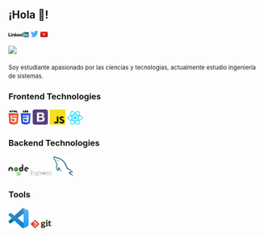 ## ¡Hola 👋!


<div>
<a href="#" target="_blank"><img src='./images/linkedin.svg' alt='LinkedIn' width="8%"></a>
<a href="#" target="_blank"><img src='./images/twitter.svg' alt='Twitter' width="3%" title=''></a>
<a href="#" target="_blank"><img src='./images/youtube.svg' alt='YouTube' width="3%"></a>

![](https://komarev.com/ghpvc/?username=Osnayder&color=green)
</div>

<small>
Soy estudiante apasionado por las ciencias y tecnologias, actualmente estudio ingeniería de sistemas.
</small>

### Frontend Technologies

<div>
  <img src ="./images/html-5.svg" alt="HTML5 logo" width="4%" title='HTML5'/>
  <img src ="./images/css-3.svg" alt="CSS3 logo" width="4%" title='CSS3'/>
  <img src ="./images/bootstrap.svg" alt="Bootstrap logo" width="6%" title='Bootstrap'/>
  <img src ="./images/javascript.svg" alt="JavaScript logo" width="6%" title='JavaScript'/>
  <img src ="./images/react.svg" alt="react logo" width="6%" title='React'/>
</div>

### Backend Technologies

<div>
  <img src ="./images/nodejs.svg" alt="Node logo" width="8%" title='Nodejs'/>
  <img src ="./images/express.svg" alt="express logo" width="8%" title='Express'/>
  <img src ="./images/mysql.svg" alt="mysql logo" width="8%" title='MYSQL'/>
</div>

### Tools

<div>
  <img src ="./images/visual-studio-code.svg" alt="VS Code logo" width="8%" title='Visual Studio Code'/>
  <img src ="./images/git.svg" alt="Git logo" width="8%" title='Git'/>
</div>

<!--
**Osnayder/Osnayder** is a ✨ _special_ ✨ repository because its `README.md` (this file) appears on your GitHub profile.

Here are some ideas to get you started:

- 🔭 I’m currently working on ...
- 🌱 I’m currently learning ...
- 👯 I’m looking to collaborate on ...
- 🤔 I’m looking for help with ...
- 💬 Ask me about ...
- 📫 How to reach me: ...
- 😄 Pronouns: ...
- ⚡ Fun fact: ...
-->
